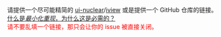 请提供一个尽可能精简的 [ui-nuclear](http://idg-shentonghui.tunnel.zhoumiao.com/)/[iview](https://www.iviewui.com//)  或是提供一个 GitHub 仓库的链接。
<br>
[什么是*最小化重现*，为什么这是必需的？](#)
<br>
<span style="color:red">请不要乱填一个链接，那只会让你的 issue 被直接关闭。</span>

